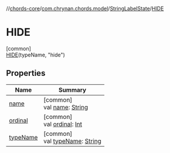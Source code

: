 //[chords-core](../../../../index.md)/[com.chrynan.chords.model](../../index.md)/[StringLabelState](../index.md)/[HIDE](index.md)

# HIDE

[common]\
[HIDE](index.md)(typeName, "hide")

## Properties

| Name | Summary |
|---|---|
| [name](../-s-h-o-w_-n-u-m-b-e-r/index.md#-372974862%2FProperties%2F1723987581) | [common]<br>val [name](../-s-h-o-w_-n-u-m-b-e-r/index.md#-372974862%2FProperties%2F1723987581): [String](https://kotlinlang.org/api/latest/jvm/stdlib/kotlin/-string/index.html) |
| [ordinal](../-s-h-o-w_-n-u-m-b-e-r/index.md#-739389684%2FProperties%2F1723987581) | [common]<br>val [ordinal](../-s-h-o-w_-n-u-m-b-e-r/index.md#-739389684%2FProperties%2F1723987581): [Int](https://kotlinlang.org/api/latest/jvm/stdlib/kotlin/-int/index.html) |
| [typeName](../type-name.md) | [common]<br>val [typeName](../type-name.md): [String](https://kotlinlang.org/api/latest/jvm/stdlib/kotlin/-string/index.html) |

